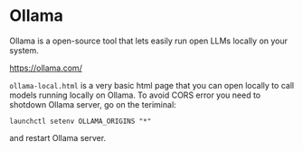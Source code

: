 # Ollama

Ollama is a open-source tool that lets easily run open LLMs locally on your system.

https://ollama.com/

`ollama-local.html` is a very basic html page that you can open locally to call models running locally on Ollama.
To avoid CORS error you need to shotdown Ollama server, go on the teriminal:

```
launchctl setenv OLLAMA_ORIGINS "*"
```

and restart Ollama server.